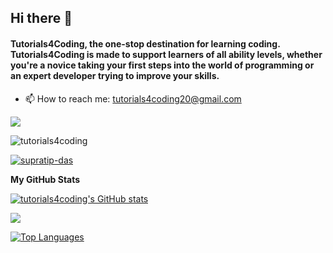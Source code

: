 ## Hi there 👋

<h4>Tutorials4Coding, the one-stop destination for learning coding. Tutorials4Coding is made to support learners of all ability levels, whether you're a novice taking your first steps into the world of programming or an expert developer trying to improve your skills.</h4>

- 📫 How to reach me: tutorials4coding20@gmail.com

<a href="https://github.com/tutorials4coding" target="_blank" rel="noreferrer"><img
src="https://img.shields.io/github/followers/tutorials4coding?logo=github&style=for-the-badge&color=0891b2&labelColor=1c1917" /></a>
<p align="left"> <img src="https://komarev.com/ghpvc/?username=tutorials4coding&label=Profile%20views&color=0e75b6&style=flat" alt="tutorials4coding" /> </p>

<p align="left"> <a href="https://www.linkedin.com/in/supratip-das/" target="blank"><img src="https://img.shields.io/badge/supratipdas-%230077B5.svg?style=for-the-badge&logo=linkedin&logoColor=white" alt="supratip-das" /></a> </p>

<b>My GitHub Stats</b>

<a href="https://github.com/tutorials4coding"><img src="https://github-readme-stats.vercel.app/api?username=tutorials4coding&show_icons=true&hide=&count_private=true&title_color=22c55e&text_color=ffffff&icon_color=0891b2&bg_color=1c1917&hide_border=true&show_icons=true" alt="tutorials4coding's GitHub stats" /></a>

<a href="https://github.com/tutorials4coding"><img src="https://github-readme-streak-stats.herokuapp.com/?user=tutorials4coding&stroke=ffffff&background=1c1917&ring=22c55e&fire=22c55e&currStreakNum=ffffff&currStreakLabel=22c55e&sideNums=ffffff&sideLabels=ffffff&dates=ffffff&hide_border=true" /></a>

<a href="https://github.com/tutorials4coding" align="left"><img src="https://github-readme-stats.vercel.app/api/top-langs/?username=tutorials4coding&langs_count=10&title_color=22c55e&text_color=ffffff&icon_color=0891b2&bg_color=1c1917&hide_border=true&locale=en&custom_title=Top%20%Languages" alt="Top Languages" /></a>
